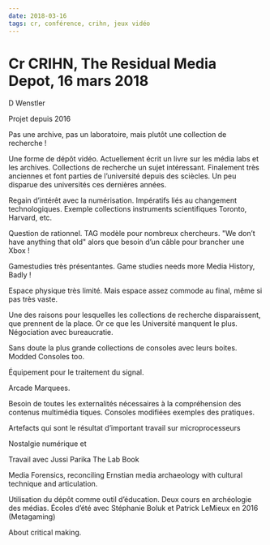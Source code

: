 ```yaml
---
date: 2018-03-16
tags: cr, conférence, crihn, jeux vidéo
---
```


# Cr CRIHN, The Residual Media Depot, 16 mars 2018

D Wenstler

Projet depuis 2016

Pas une archive, pas un laboratoire, mais plutôt une collection de recherche !

Une forme de dépôt vidéo. Actuellement écrit un livre sur les média labs et les archives. Collections de recherche un sujet intéressant. Finalement très anciennes et font parties de l’université depuis des sciècles. Un peu disparue des universités ces dernières années.

Regain d’intérêt avec la numérisation. Impératifs liés au changement technologiques. Exemple collections instruments scientifiques Toronto, Harvard, etc.

Question de rationnel. TAG modèle pour nombreux chercheurs. "We don’t have anything that old" alors que besoin d’un câble pour brancher une Xbox !

Gamestudies très présentantes. Game studies needs more Media History, Badly !

Espace physique très limité. Mais espace assez commode au final, même si pas très vaste.

Une des raisons pour lesquelles les collections de recherche disparaissent, que prennent de la place. Or ce que les Université manquent le plus. Négociation avec bureaucratie.

Sans doute la plus grande collections de consoles avec leurs boites. Modded Consoles too.

Équipement pour le traitement du signal.

Arcade Marquees.

Besoin de toutes les externalités nécessaires à la compréhension des contenus multimédia tiques. Consoles modifiées exemples des pratiques.

Artefacts qui sont le résultat d’important travail sur microprocesseurs

Nostalgie numérique et 

Travail avec Jussi Parika The Lab Book

Media Forensics, reconciling Ernstian media archaeology with cultural technique and articulation.

Utilisation du dépôt comme outil d’éducation. Deux cours en archéologie des médias. Écoles d’été avec Stéphanie Boluk et Patrick LeMieux en 2016 (Metagaming)

About critical making.


